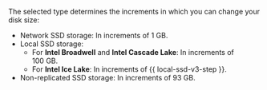 The selected type determines the increments in which you can change your disk size:

* Network SSD storage: In increments of 1 GB.
* Local SSD storage:
   * For **Intel Broadwell** and **Intel Cascade Lake**: In increments of 100 GB.
   * For **Intel Ice Lake**: In increments of {{ local-ssd-v3-step }}.
* Non-replicated SSD storage: In increments of 93 GB.
